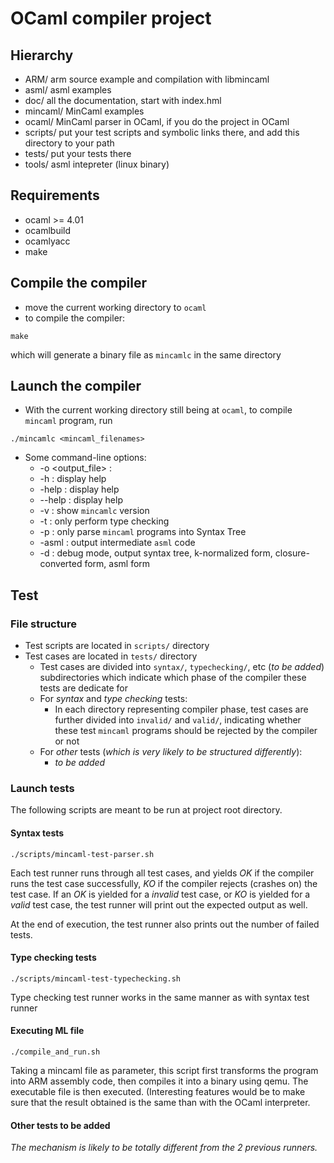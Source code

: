 # OCaml compiler project

## Hierarchy
* ARM/     arm source example and compilation with libmincaml
* asml/    asml examples
* doc/     all the documentation, start with index.hml
* mincaml/ MinCaml examples
* ocaml/   MinCaml parser in OCaml, if you do the project in OCaml
* scripts/ put your test scripts and symbolic links there, and add this
         directory to your path
* tests/   put your tests there
* tools/   asml intepreter (linux binary)

## Requirements
* ocaml >= 4.01
* ocamlbuild
* ocamlyacc
* make

## Compile the compiler
* move the current working directory to `ocaml`
* to compile the compiler:
```
make
```
which will generate a binary file as `mincamlc` in the same directory

## Launch the compiler
* With the current working directory still being at `ocaml`, to compile `mincaml` program, run
```
./mincamlc <mincaml_filenames>
```
* Some command-line options:
    * -o <output_file> : 
    * -h : display help
    * -help : display help
    * --help : display help
    * -v : show `mincamlc` version
    * -t : only perform type checking
    * -p : only parse `mincaml` programs into Syntax Tree
    * -asml : output intermediate `asml` code
    * -d : debug mode, output syntax tree, k-normalized form, closure-converted form, asml form

## Test
### File structure
* Test scripts are located in `scripts/` directory
* Test cases are located in `tests/` directory
    * Test cases are divided into `syntax/`, `typechecking/`, etc (_to be added_) subdirectories which indicate which phase of the compiler these tests are dedicate for
    * For *syntax* and *type checking* tests:
        * In each directory representing compiler phase, test cases are further divided into `invalid/` and `valid/`, indicating whether these test `mincaml` programs should be rejected by the compiler or not
    * For _other_ tests (_which is very likely to be structured differently_):
        * _to be added_

### Launch tests
The following scripts are meant to be run at project root directory.

#### Syntax tests
```
./scripts/mincaml-test-parser.sh
```

Each test runner runs through all test cases, and yields *OK* if the compiler runs the test case successfully, *KO* if the compiler rejects (crashes on) the test case. If an *OK* is yielded for a _invalid_ test case, or *KO* is yielded for a _valid_ test case, the test runner will print out the expected output as well.

At the end of execution, the test runner also prints out the number of failed tests.

#### Type checking tests
```
./scripts/mincaml-test-typechecking.sh
```

Type checking test runner works in the same manner as with syntax test runner

#### Executing ML file
```
./compile_and_run.sh
```

Taking a mincaml file as parameter, this script first transforms the program into ARM assembly code, then compiles it into a binary using qemu. The executable file is then executed. (Interesting features would be to make sure that the result obtained is the same than with the OCaml interpreter.

#### Other tests to be added
_The mechanism is likely to be totally different from the 2 previous runners._

